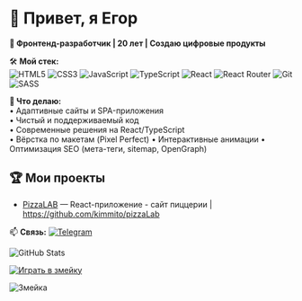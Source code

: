 # 👋 Привет, я Егор 

**🚀 Фронтенд-разработчик | 20 лет | Создаю цифровые продукты**  

🛠 **Мой стек:**  
![HTML5](https://img.shields.io/badge/-HTML5-E34F26?logo=html5&logoColor=white)
![CSS3](https://img.shields.io/badge/-CSS3-1572B6?logo=css3)
![JavaScript](https://img.shields.io/badge/-JavaScript-F7DF1E?logo=javascript&logoColor=black)
![TypeScript](https://img.shields.io/badge/-TypeScript-3178C6?logo=typescript)
![React](https://img.shields.io/badge/-React-61DAFB?logo=react&logoColor=black)
![React Router](https://img.shields.io/badge/-React_Router-CA4245?logo=react-router&logoColor=white)
![Git](https://img.shields.io/badge/-Git-F05032?logo=git&logoColor=white)
![SASS](https://img.shields.io/badge/-SASS-CC6699?logo=sass&logoColor=white)

**🔧 Что делаю:**  
• Адаптивные сайты и SPA-приложения  
• Чистый и поддерживаемый код  
• Современные решения на React/TypeScript  
• Вёрстка по макетам (Pixel Perfect)
• Интерактивные анимации
• Оптимизация SEO (мета-теги, sitemap, OpenGraph) 

## 🏆 Мои проекты
- [PizzaLAB](https://pizza-lab-red.vercel.app) — React-приложение - сайт пиццерии | https://github.com/kimmito/pizzaLab

📫 **Связь:** [![Telegram](https://img.shields.io/badge/-@skmito-26A5E4?logo=telegram)](https://t.me/skmito)  


![GitHub Stats](https://github-readme-stats.vercel.app/api?username=kimmito&show_icons=true&theme=dracula&hide_border=true)


[![Играть в змейку](https://img.shields.io/badge/-Играть_в_змейку-4BC51D?style=for-the-badge)](https://kimmito.github.io/snake-game)

![Змейка](https://github.com/kimmito/kimmito/blob/output/github-contribution-grid-snake.gif)

